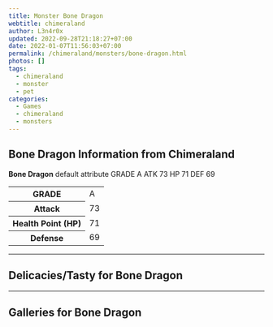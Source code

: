 ```yaml
---
title: Monster Bone Dragon
webtitle: chimeraland
author: L3n4r0x
updated: 2022-09-28T21:18:27+07:00
date: 2022-01-07T11:56:03+07:00
permalink: /chimeraland/monsters/bone-dragon.html
photos: []
tags:
  - chimeraland
  - monster
  - pet
categories:
  - Games
  - chimeraland
  - monsters
---
```


<section id="bootstrap-wrapper"><link rel="stylesheet" href="https://rawcdn.githack.com/dimaslanjaka/Web-Manajemen/870a349/css/bootstrap-5-3-0-alpha3-wrapper.css"/><h2 id="attribute">Bone Dragon Information from Chimeraland</h2><p><b>Bone Dragon</b> default attribute GRADE A ATK 73 HP 71 DEF 69<table><tr><th>GRADE</th><td>A</td></tr><tr><th>Attack</th><td>73</td></tr><tr><th>Health Point (HP)</th><td>71</td></tr><tr><th>Defense</th><td>69</td></tr></table></p><hr/><h2 id="delicacies">Delicacies/Tasty for Bone Dragon</h2><div class="bg-dark text-light"></div><hr/><div id="gallery"><h2>Galleries for Bone Dragon</h2><div class="row"></div></div></section>